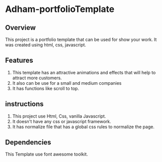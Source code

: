 # Adham-portfolioTemplate
## Overview
This project is a portfolio template that can be used for show your work. It was created using html, css, javascript.
## Features
1. This template has an attractive animations and effects that will help to attract more customers.
2. It also can be use for a small and medium companies
3. It has functions like scroll to top.
## instructions
1. This project use Html, Css, vanilla Javascript.
2. It doesn't have any css or javascript framework.
3. It has normalize file that has a global css rules to normalize the page.
## Dependencies
This Template use font awesome toolkit.
